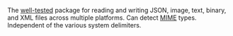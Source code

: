 The [well-tested](https://github.com/syrokomskyi/wfile/tree/master/test) package for reading and writing JSON, image, text, binary, and XML files across multiple platforms.
Can detect [MIME](https://developer.mozilla.org/en-US/docs/Web/HTTP/Basics_of_HTTP/MIME_types/Common_types) types.
Independent of the various system delimiters.
